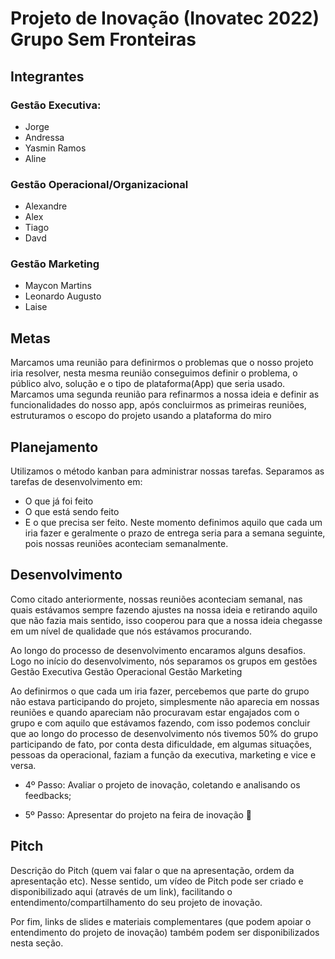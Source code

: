 # Projeto de Inovação (Inovatec 2022) Grupo Sem Fronteiras

## Integrantes 

### Gestão Executiva: ###

- Jorge 
- Andressa
- Yasmin Ramos
- Aline

### Gestão Operacional/Organizacional ###

- Alexandre 
-  Alex 
- Tiago
- Davd

### Gestão Marketing ###

- Maycon Martins 
- Leonardo Augusto
- Laise     



## Metas ## 

 Marcamos uma reunião para definirmos o problemas que o nosso projeto iria resolver,
 nesta mesma reunião conseguimos definir o problema,  o público alvo, solução e o tipo de plataforma(App) que seria usado.
 Marcamos uma segunda reunião para refinarmos a nossa ideia e  definir as  funcionalidades do nosso app, após concluirmos as primeiras reuniões,     estruturamos o escopo do projeto usando a plataforma do miro
 
<div align="center">
 <imgsrc="https://user-images.githubusercontent.com/97295520/206881179-7dd8aee8-ee82-4b46-91dd-8381f83b34e5.jpg"/>
</div>

## Planejamento ##


Utilizamos o método kanban para administrar nossas tarefas. Separamos as tarefas de desenvolvimento em:
- O que já foi feito
- O que está sendo feito
- E o que precisa ser feito.
 Neste  momento definimos aquilo que cada um iria fazer e geralmente o prazo de entrega seria para a semana seguinte,  pois nossas reuniões aconteciam semanalmente.



## Desenvolvimento ## 

Como citado anteriormente, nossas reuniões aconteciam semanal, nas quais estávamos sempre fazendo ajustes na nossa ideia e retirando aquilo que não fazia mais sentido, isso cooperou para que a nossa ideia chegasse em um nível de qualidade que nós estávamos procurando.

Ao longo do processo de desenvolvimento encaramos alguns desafios. Logo no início do desenvolvimento, nós separamos os grupos em gestões 
Gestão Executiva
Gestão Operacional
Gestão Marketing

Ao definirmos o que cada um iria fazer, percebemos que parte do grupo não estava participando do projeto, simplesmente não aparecia em nossas reuniões e quando apareciam não procuravam estar engajados com o grupo e com aquilo que estávamos fazendo, com isso podemos concluir que ao longo do processo de desenvolvimento nós tivemos 50% do grupo participando de fato, por conta desta dificuldade, em algumas situações, pessoas da operacional, faziam a função da executiva, marketing e vice e versa. 




- 4º Passo: Avaliar o projeto de inovação, coletando e analisando os feedbacks;









- 5º Passo: Apresentar do projeto na feira de inovação 🚀

## Pitch

Descrição do Pitch (quem vai falar o que na apresentação, ordem da apresentação etc). Nesse sentido, um vídeo de Pitch pode ser criado e disponibilizado aqui (através de um link), facilitando o entendimento/compartilhamento do seu projeto de inovação. 

Por fim, links de slides e materiais complementares (que podem apoiar o entendimento do projeto de inovação) também podem ser disponibilizados nesta seção.

